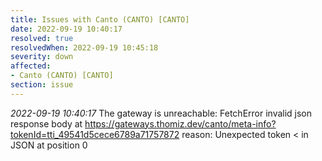 ```yaml
---
title: Issues with Canto (CANTO) [CANTO]
date: 2022-09-19 10:40:17
resolved: true
resolvedWhen: 2022-09-19 10:45:18
severity: down
affected:
- Canto (CANTO) [CANTO]
section: issue
---
```


*2022-09-19 10:40:17* The gateway is unreachable: FetchError invalid json response body at https://gateways.thomiz.dev/canto/meta-info?tokenId=tti_49541d5cece6789a71757872 reason: Unexpected token < in JSON at position 0